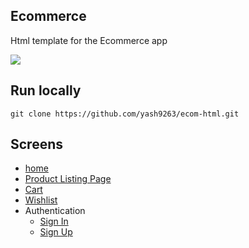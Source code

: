 ## Ecommerce

Html template for the Ecommerce app

<img src="https://res.cloudinary.com/yashwant9263/image/upload/v1645555610/Camp/ecommerce/home/ecom_necxmm.gif"  />

## Run locally

```
git clone https://github.com/yash9263/ecom-html.git
```

## Screens

- [home](https://gruecom.netlify.app/)
- [Product Listing Page](https://gruecom.netlify.app/pages/products.html)
- [Cart](https://gruecom.netlify.app/pages/cart.html)
- [Wishlist](https://gruecom.netlify.app/pages/wishlist.html)
- Authentication
  - [Sign In](https://gruecom.netlify.app/pages/login.html)
  - [Sign Up](https://gruecom.netlify.app/pages/signup.html)
